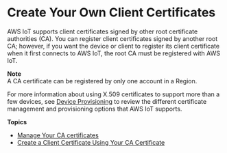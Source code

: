 # Create Your Own Client Certificates<a name="device-certs-your-own"></a>

AWS IoT supports client certificates signed by other root certificate authorities \(CA\)\. You can register client certificates signed by another root CA; however, if you want the device or client to register its client certificate when it first connects to AWS IoT, the root CA must be registered with AWS IoT\.

**Note**  
A CA certificate can be registered by only one account in a Region\.

For more information about using X\.509 certificates to support more than a few devices, see [Device Provisioning](iot-provision.md) to review the different certificate management and provisioning options that AWS IoT supports\.

**Topics**
+ [Manage Your CA certificates](manage-your-CA-certs.md)
+ [Create a Client Certificate Using Your CA Certificate](create-device-cert.md)